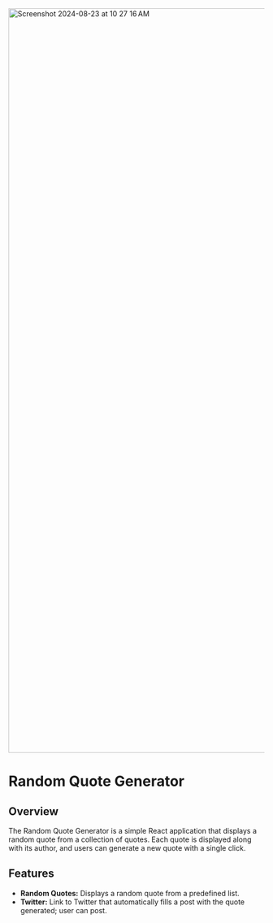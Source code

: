 <img width="1466" alt="Screenshot 2024-08-23 at 10 27 16 AM" src="https://github.com/user-attachments/assets/aa8d9121-b12f-45cb-951c-b0e97fcbdf6d">


# Random Quote Generator

## Overview

The Random Quote Generator is a simple React application that displays a random quote from a collection of quotes. Each quote is displayed along with its author, and users can generate a new quote with a single click.

## Features

- **Random Quotes:** Displays a random quote from a predefined list.
- **Twitter:** Link to Twitter that automatically fills a post with the quote generated; user can post.


